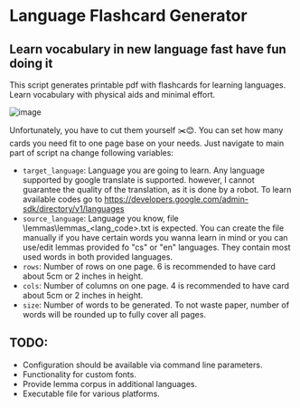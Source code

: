 # Language Flashcard Generator

## Learn vocabulary in new language fast have fun doing it

This script generates printable pdf with flashcards for learning languages. Learn vocabulary with physical aids and minimal effort.

![image](https://user-images.githubusercontent.com/45427816/214693411-9649746d-ae3d-4e71-a3aa-6f51a8beb6a8.png)

Unfortunately, you have to cut them yourself ✂️😊. You can set how many cards you need fit to one page base on your needs. Just navigate to main part of script na change following variables:

- `target_language`: Language you are going to learn. Any language supported by google translate is supported. however, I cannot guarantee the quality of the translation, as it is done by a robot. To learn available codes go to https://developers.google.com/admin-sdk/directory/v1/languages
- `source_language`: Language you know, file \lemmas\lemmas_<lang_code>.txt is expected. You can create the file manually if you have certain words you wanna learn in mind or you can use/edit lemmas provided fo "cs" or "en" languages. They contain most used words in both provided languages.
- `rows`: Number of rows on one page. 6 is recommended to have card about 5cm or 2 inches in height.
- `cols`: Number of columns on one page. 4 is recommended to have card about 5cm or 2 inches in height.
- `size`: Number of words to be generated. To not waste paper, number of words will be rounded up to fully cover all pages.

## TODO:
- Configuration should be available via command line parameters.
- Functionality for custom fonts.
- Provide lemma corpus in additional languages.
- Executable file for various platforms.
